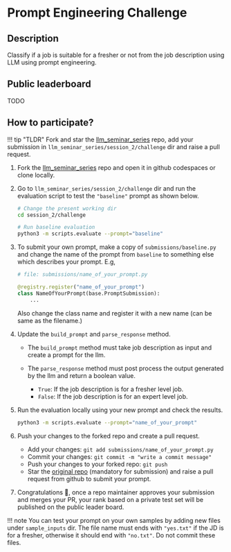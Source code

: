 # Prompt Engineering Challenge

## Description

Classify if a job is suitable for a fresher or not from the job description 
using LLM using prompt engineering.

## Public leaderboard

TODO

## How to participate?

!!! tip "TLDR"
     Fork and star the [llm_seminar_series](https://github.com/infocusp/llm_seminar_series)
     repo, add your submission in `llm_seminar_series/session_2/challenge` dir 
     and raise a pull request.


1. Fork the [llm_seminar_series](https://github.com/infocusp/llm_seminar_series) 
   repo and open it in github codespaces or clone locally.
2. Go to `llm_seminar_series/session_2/challenge` dir and run the evaluation
   script to test the `"baseline"` prompt as shown below.

    ```bash
    # Change the present working dir
    cd session_2/challenge

    # Run baseline evaluation
    python3 -m scripts.evaluate --prompt="baseline"
    ```

3. To submit your own prompt, make a copy of `submissions/baseline.py`  and 
   change the name of the prompt from `baseline` to something else which
   describes your prompt. E.g,
   
    ```python
    # file: submissions/name_of_your_prompt.py
    
    @registry.register("name_of_your_prompt")
    class NameOfYourPrompt(base.PromptSubmission):
        ...
    ```

    Also change the class name and register it with a new name (can be same as the
    filename.)

4. Update the `build_prompt` and `parse_response` method.

      - The `build_prompt` method must take job description as input and create a
      prompt for the llm.

      - The `parse_response` method must post process the output
      generated by the llm and return a boolean value.

         - `True`: If the job description is for a fresher level job.
         - `False`: If the job description is for an expert level job.


6. Run the evaluation locally using your new prompt and check the results.

      ```bash
      python3 -m scripts.evaluate --prompt="name_of_your_prompt"
      ```

7.  Push your changes to the forked repo and create a pull request.

    - Add your changes: ```git add submissions/name_of_your_prompt.py```
    - Commit your changes: ```git commit -m "write a commit message"```
    - Push your changes to your forked repo: ```git push``` 
    - Star the [original repo](https://github.com/infocusp/llm_seminar_series)
      (mandatory for submission) and raise a pull request from github to submit
      your prompt.

8. Congratulations 🎉, once a repo maintainer approves your submission and merges
   your PR, your rank based on a private test set will be published on the
   public leader board.

!!! note
     You can test your prompt on your own samples by adding new files under
     `sample_inputs` dir. The file name must ends with `"yes.txt"` if the JD is
     for a fresher, otherwise it should end with `"no.txt"`. Do not commit 
     these files.
